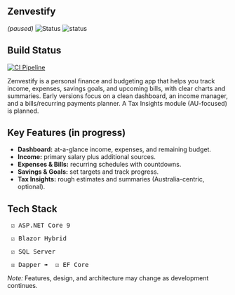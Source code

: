 <section id="project-overview">
  <h1>Zenvestify</h1>
  
*(paused)* ![Status](https://img.shields.io/badge/status-active--development-blue) 
  ![status](https://img.shields.io/badge/status-on--hold%20until%20Nov%2001-red)
  ## Build Status
  [![CI Pipeline](https://github.com/AsimFaiaz/Zenvestify/actions/workflows/dotnet.yml/badge.svg)](https://github.com/AsimFaiaz/Zenvestify/actions/workflows/dotnet.yml)

  <p>
    Zenvestify is a personal finance and budgeting app that helps you track
    income, expenses, savings goals, and upcoming bills, with clear charts and summaries.
    Early versions focus on a clean dashboard, an income manager, and a bills/recurring
    payments planner. A Tax Insights module (AU-focused) is planned.
  </p>

  <h2>Key Features (in progress)</h2>
  <ul>
    <li><strong>Dashboard:</strong> at-a-glance income, expenses, and remaining budget.</li>
    <li><strong>Income:</strong> primary salary plus additional sources.</li>
    <li><strong>Expenses & Bills:</strong> recurring schedules with countdowns.</li>
    <li><strong>Savings & Goals:</strong> set targets and track progress.</li>
    <li><strong>Tax Insights:</strong> rough estimates and summaries (Australia-centric, optional).</li>
  </ul>

  <section id="tech-stack">
  <h2>Tech Stack</h2>
      <pre> ☑ ASP.NET Core 9</pre>
      <pre> ☑ Blazor Hybrid</pre>
      <pre> ☑ SQL Server</pre>
      <pre> ☒ Dapper ➠  ☑ EF Core</pre>
</section>

  <p><em>Note:</em> Features, design, and architecture may change as development continues.</p>
</section>


